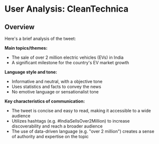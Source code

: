 # User Analysis: CleanTechnica

## Overview

Here's a brief analysis of the tweet:

**Main topics/themes:**

* The sale of over 2 million electric vehicles (EVs) in India
* A significant milestone for the country's EV market growth

**Language style and tone:**

* Informative and neutral, with a objective tone
* Uses statistics and facts to convey the news
* No emotive language or sensationalist tone

**Key characteristics of communication:**

* The tweet is concise and easy to read, making it accessible to a wide audience
* Utilizes hashtags (e.g. #IndiaSellsOver2Million) to increase discoverability and reach a broader audience
* The use of data-driven language (e.g. "over 2 million") creates a sense of authority and expertise on the topic